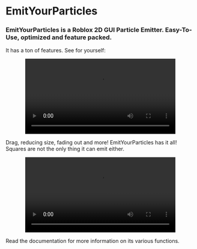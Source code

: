 # EmitYourParticles
### EmitYourParticles is a Roblox 2D GUI Particle Emitter. Easy-To-Use, optimized and feature packed.

It has a ton of features. See for yourself: 

<div align="center">
  <video src="https://github.com/diigit/EmitYourParticles/assets/72575705/a82af6c9-dd0e-44c9-9392-b7e506b5d44c" width=400></video>
</div>

Drag, reducing size, fading out and more! EmitYourParticles has it all! Squares are not the only thing it can emit either.

<div align="center">
  <video src="https://github.com/diigit/EmitYourParticles/assets/72575705/d7aafbff-feea-478d-ab83-3b2bdbda4f33" width=400></video>
</div>

Read the documentation for more information on its various functions.
  
